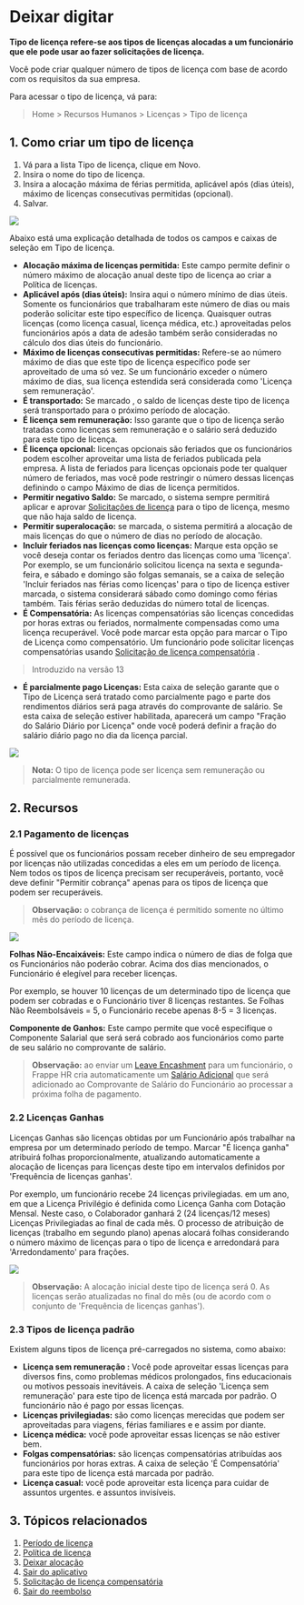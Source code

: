 # Deixar digitar



**Tipo de licença refere-se aos tipos de licenças alocadas a um funcionário que ele pode usar ao fazer solicitações de licença.**

Você pode criar qualquer número de tipos de licença com base de acordo com os requisitos da sua empresa.

Para acessar o tipo de licença, vá para:


> Home > Recursos Humanos > Licenças > Tipo de licença
> 
> 

##  1. Como criar um tipo de licença

1. Vá para a lista Tipo de licença, clique em Novo.
2. Insira o nome do tipo de licença.
3. Insira a alocação máxima de férias permitida, aplicável após (dias úteis), máximo de licenças consecutivas permitidas (opcional).
4. Salvar.

![](/files/22ZtSxQ.png)![]()

Abaixo está uma explicação detalhada de todos os campos e caixas de seleção em Tipo de licença.

* **Alocação máxima de licenças permitida:** Este campo permite definir o número máximo de alocação anual deste tipo de licença ao criar a Política de licenças.
* **Aplicável após (dias úteis):** Insira aqui o número mínimo de dias úteis. Somente os funcionários que trabalharam este número de dias ou mais poderão solicitar este tipo específico de licença. Quaisquer outras licenças (como licença casual, licença médica, etc.) aproveitadas pelos funcionários após a data de adesão também serão consideradas no cálculo dos dias úteis do funcionário.
* **Máximo de licenças consecutivas permitidas:** Refere-se ao número máximo de dias que este tipo de licença específico pode ser aproveitado de uma só vez. Se um funcionário exceder o número máximo de dias, sua licença estendida será considerada como 'Licença sem remuneração'.
* **É transportado:** Se marcado , o saldo de licenças deste tipo de licença será transportado para o próximo período de alocação.
* **É licença sem remuneração:** Isso garante que o tipo de licença serão tratadas como licenças sem remuneração e o salário será deduzido para este tipo de licença.
* **É licença opcional:** licenças opcionais são feriados que os funcionários podem escolher aproveitar uma lista de feriados publicada pela empresa. A lista de feriados para licenças opcionais pode ter qualquer número de feriados, mas você pode restringir o número dessas licenças definindo o campo Máximo de dias de licença permitidos.
* **Permitir negativo Saldo:** Se marcado, o sistema sempre permitirá aplicar e aprovar [Solicitações de licença](/docs/pt/human-resources/leave-application) para o tipo de licença, mesmo que não haja saldo de licença.
* **Permitir superalocação:** se marcada, o sistema permitirá a alocação de mais licenças do que o número de dias no período de alocação.
* **Incluir feriados nas licenças como licenças:** Marque esta opção se você deseja contar os feriados dentro das licenças como uma 'licença'. Por exemplo, se um funcionário solicitou licença na sexta e segunda-feira, e sábado e domingo são folgas semanais, se a caixa de seleção 'Incluir feriados nas férias como licenças' para o tipo de licença estiver marcada, o sistema considerará sábado como domingo como férias também. Tais férias serão deduzidas do número total de licenças.
* **É Compensatória:** As licenças compensatórias são licenças concedidas por horas extras ou feriados, normalmente compensadas como uma licença recuperável. Você pode marcar esta opção para marcar o Tipo de Licença como compensatório. Um funcionário pode solicitar licenças compensatórias usando [Solicitação de licença compensatória](/docs/pt/human-resources/compensatory-leave-request) .


> Introduzido na versão 13
> 
> 

* **É parcialmente pago Licenças:** Esta caixa de seleção garante que o Tipo de Licença será tratado como parcialmente pago e parte dos rendimentos diários será paga através do comprovante de salário. Se esta caixa de seleção estiver habilitada, aparecerá um campo "Fração do Salário Diário por Licença" onde você poderá definir a fração do salário diário pago no dia da licença parcial.

![](/files/8IeXPo5.png)![]()


> **Nota:** O tipo de licença pode ser licença sem remuneração ou parcialmente remunerada.
> 
> 

## 2. Recursos

### 2.1 Pagamento de licenças

É possível que os funcionários possam receber dinheiro de seu empregador por licenças não utilizadas concedidas a eles em um período de licença. Nem todos os tipos de licença precisam ser recuperáveis, portanto, você deve definir "Permitir cobrança" apenas para os tipos de licença que podem ser recuperáveis.


> **Observação:** o cobrança de licença é permitido somente no último mês do período de licença.
> 
> 

![](/files/N7AiiYE.png)![]()  


**Folhas Não-Encaixáveis:** Este campo indica o número de dias de folga que os Funcionários não poderão cobrar. Acima dos dias mencionados, o Funcionário é elegível para receber licenças.

Por exemplo, se houver 10 licenças de um determinado tipo de licença que podem ser cobradas e o Funcionário tiver 8 licenças restantes. Se Folhas Não Reembolsáveis ​​= 5, o Funcionário recebe apenas 8-5 = 3 licenças.

**Componente de Ganhos:** Este campo permite que você especifique o Componente Salarial que será será cobrado aos funcionários como parte de seu salário no comprovante de salário.


> **Observação:** ao enviar um [Leave Encashment](/docs/pt/human-resources/leave-encashment) para um funcionário, o Frappe HR cria automaticamente um [Salário Adicional](/docs/pt/human-resources/additional-salary) que será adicionado ao Comprovante de Salário do Funcionário ao processar a próxima folha de pagamento.
> 
> 

### 2.2 Licenças Ganhas

Licenças Ganhas são licenças obtidas por um Funcionário após trabalhar na empresa por um determinado período de tempo. Marcar "É licença ganha" atribuirá folhas proporcionalmente, atualizando automaticamente a alocação de licenças para licenças deste tipo em intervalos definidos por 'Frequência de licenças ganhas'.

Por exemplo, um funcionário recebe 24 licenças privilegiadas. em um ano, em que a Licença Privilégio é definida como Licença Ganha com Dotação Mensal. Neste caso, o Colaborador ganhará 2 (24 licenças/12 meses) Licenças Privilegiadas ao final de cada mês. O processo de atribuição de licenças (trabalho em segundo plano) apenas alocará folhas considerando o número máximo de licenças para o tipo de licença e arredondará para 'Arredondamento' para frações.

![](/files/1SrI5mm.png)![]()  



> **Observação:** A alocação inicial deste tipo de licença será 0. As licenças serão atualizadas no final do mês (ou de acordo com o conjunto de 'Frequência de licenças ganhas').
> 
> 

### 2.3 Tipos de licença padrão

Existem alguns tipos de licença pré-carregados no sistema, como abaixo:

* **Licença sem remuneração :** Você pode aproveitar essas licenças para diversos fins, como problemas médicos prolongados, fins educacionais ou motivos pessoais inevitáveis. A caixa de seleção 'Licença sem remuneração' para este tipo de licença está marcada por padrão. O funcionário não é pago por essas licenças.
* **Licenças privilegiadas:** são como licenças merecidas que podem ser aproveitadas para viagens, férias familiares e e assim por diante.
* **Licença médica:** você pode aproveitar essas licenças se não estiver bem.
* **Folgas compensatórias:** são licenças compensatórias atribuídas aos funcionários por horas extras. A caixa de seleção 'É Compensatória' para este tipo de licença está marcada por padrão.
* **Licença casual:** você pode aproveitar esta licença para cuidar de assuntos urgentes. e assuntos invisíveis.

## 3. Tópicos relacionados

1. [Período de licença](/docs/pt/human-resources/leave-period)
2. [Política de licença](/docs/pt/human-resources/leave-policy)
3. [Deixar alocação](/docs/pt/human-resources/leave-allocation)
4. [Sair do aplicativo](/docs/pt/human-resources/leave-application)
5. [Solicitação de licença compensatória](/docs/pt/human-resources/compensatory-leave-request)
6. [Sair do reembolso](/docs/pt/human-resources/leave-encashment)


